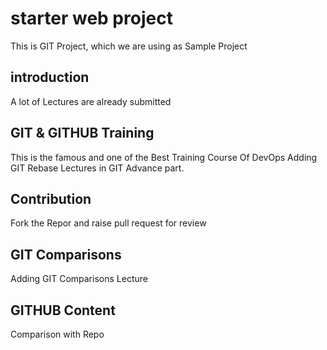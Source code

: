 # starter web project
This is GIT Project, which we are using as Sample Project



## introduction
A lot of Lectures are already submitted


## GIT & GITHUB Training
This is the famous and one of the Best Training Course Of DevOps
Adding GIT Rebase Lectures in GIT Advance part.


## Contribution 
Fork the Repor and raise pull request for review


## GIT Comparisons 
Adding GIT Comparisons Lecture

## GITHUB Content
Comparison with Repo